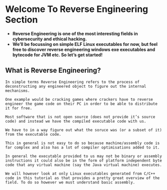 # Welcome To Reverse Engineering Section

- **Reverse Engineering is one of the most interesting fields in cybersecurity and ethical hacking.** 
- **We’ll be focussing on simple ELF Linux executables for now, but feel free to discover reverse engineering windows exe executables and bytecode for JVM etc. So let’s get started!**

## What is Reverse Engineering?

```
In simple terms Reverse Engineering refers to the process of deconstructing any engineered object to figure out the internal mechanisms.

One example would be cracking games where crackers have to reverse engineer the game code on their PC in order to be able to distribute it for free.

Most software that is not open source (does not provide it’s source code) and instead we have the compiled executable code with us.

We have to in a way figure out what the soruce was (or a subset of it) from the executable code.

This in general is not easy to do so because machine/assembly code is far complex and also has a lot of compiler optimisations added to it.

In general the executable provided to us may not be binary or assembly instructions it could also be in the form of platform independent byte code that any virtual machine (say the Java virtual machine) executes.

We will however look at only Linux executables generated from C/C++ code in this tutorial as that provides a pretty great overview of the field. To do so however we must understand basic assembly.
```


